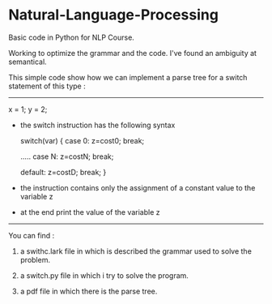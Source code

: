 # Natural-Language-Processing
Basic code in Python for NLP Course.

Working to optimize the grammar and the code. I've found an ambiguity at semantical.


This simple code show how we can implement a parse tree for a switch statement of this type :

-----------------------------------------------------------------------------------------------------

 x = 1;
   y = 2;

- the switch instruction has the following syntax

   switch(var) {
     case 0: z=cost0;
             break;

     …..
     case N: z=costN;
             break;

     default: z=costD;
             break;
   }

- the instruction contains only the assignment
   of a constant value to the variable z

- at the end print the value of the variable z

---------------------------------------------------------------------------------------------------------

You can find :

1) a swithc.lark file in which is described the grammar used to solve the problem.

2) a switch.py file in which i try to solve the program.

3) a pdf file in which there is the parse tree.
